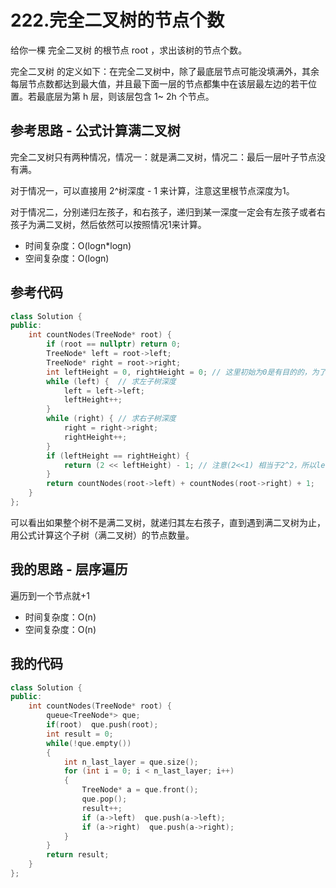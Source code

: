 # 222.完全二叉树的节点个数

给你一棵 完全二叉树 的根节点 root ，求出该树的节点个数。

完全二叉树 的定义如下：在完全二叉树中，除了最底层节点可能没填满外，其余每层节点数都达到最大值，并且最下面一层的节点都集中在该层最左边的若干位置。若最底层为第 h 层，则该层包含 1~ 2h 个节点。



## 参考思路 - 公式计算满二叉树

完全二叉树只有两种情况，情况一：就是满二叉树，情况二：最后一层叶子节点没有满。

对于情况一，可以直接用 2^树深度 - 1 来计算，注意这里根节点深度为1。

对于情况二，分别递归左孩子，和右孩子，递归到某一深度一定会有左孩子或者右孩子为满二叉树，然后依然可以按照情况1来计算。

- 时间复杂度：O(logn*logn)
- 空间复杂度：O(logn)

## 参考代码

```c++
class Solution {
public:
    int countNodes(TreeNode* root) {
        if (root == nullptr) return 0;
        TreeNode* left = root->left;
        TreeNode* right = root->right;
        int leftHeight = 0, rightHeight = 0; // 这里初始为0是有目的的，为了下面求指数方便
        while (left) {  // 求左子树深度
            left = left->left;
            leftHeight++;
        }
        while (right) { // 求右子树深度
            right = right->right;
            rightHeight++;
        }
        if (leftHeight == rightHeight) {
            return (2 << leftHeight) - 1; // 注意(2<<1) 相当于2^2，所以leftHeight初始为0
        }
        return countNodes(root->left) + countNodes(root->right) + 1;
    }
};
```

可以看出如果整个树不是满二叉树，就递归其左右孩子，直到遇到满二叉树为止，用公式计算这个子树（满二叉树）的节点数量。



## 我的思路 - 层序遍历

遍历到一个节点就+1

- 时间复杂度：O(n)
- 空间复杂度：O(n)

## 我的代码

```c++
class Solution {
public:
    int countNodes(TreeNode* root) {
        queue<TreeNode*> que;
        if(root)  que.push(root);
        int result = 0;
        while(!que.empty())
        {
            int n_last_layer = que.size();
            for (int i = 0; i < n_last_layer; i++)
            {
                TreeNode* a = que.front();
                que.pop();
                result++;
                if (a->left)  que.push(a->left);
                if (a->right)  que.push(a->right);
            }
        }
        return result;
    }
};
```

